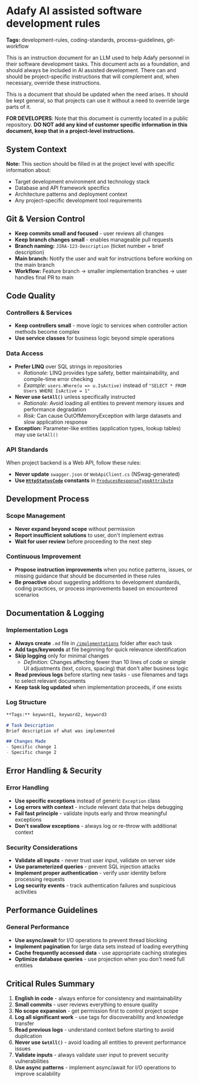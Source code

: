 # Adafy AI assisted software development rules

**Tags:** development-rules, coding-standards, process-guidelines, git-workflow

This is an instruction document for an LLM used to help Adafy personnel in their software development tasks. This document acts as a foundation, and should always be included in AI assisted development. There can and should be project-specific instructions that will complement and, when necessary, override these instructions.

This is a document that should be updated when the need arises. It should be kept general, so that projects can use it without a need to override large parts of it.

**FOR DEVELOPERS**: Note that this document is currently located in a public repository. **DO NOT add any kind of customer specific information in this document, keep that in a project-level instructions.**

## System Context

**Note:** This section should be filled in at the project level with specific information about:
- Target development environment and technology stack
- Database and API framework specifics
- Architecture patterns and deployment context
- Any project-specific development tool requirements

## Git & Version Control

- **Keep commits small and focused** - user reviews all changes
- **Keep branch changes small** - enables manageable pull requests
- **Branch naming:** `JIRA-123-Description` (ticket number + brief description)
- **Main branch:** Notify the user and wait for instructions before working on the main branch
- **Workflow:** Feature branch → smaller implementation branches → user handles final PR to main

## Code Quality

### Controllers & Services
- **Keep controllers small** - move logic to services when controller action methods become complex
- **Use service classes** for business logic beyond simple operations

### Data Access
- **Prefer LINQ** over SQL strings in repositories
  - *Rationale:* LINQ provides type safety, better maintainability, and compile-time error checking
  - *Example:* `users.Where(u => u.IsActive)` instead of `"SELECT * FROM Users WHERE IsActive = 1"`
- **Never use `GetAll()`** unless specifically instructed
  - *Rationale:* Avoid loading all entities to prevent memory issues and performance degradation
  - *Risk:* Can cause OutOfMemoryException with large datasets and slow application response
- **Exception:** Parameter-like entities (application types, lookup tables) may use `GetAll()`

### API Standards
When project backend is a Web API, follow these rules:
- **Never update** `swagger.json` or `WebApiClient.cs` (NSwag-generated)
- **Use [`HttpStatusCode`](System.Net.HttpStatusCode) constants** in [`ProducesResponseTypeAttribute`](Microsoft.AspNetCore.Mvc.ProducesResponseTypeAttribute)

## Development Process

### Scope Management
- **Never expand beyond scope** without permission
- **Report insufficient solutions** to user, don't implement extras
- **Wait for user review** before proceeding to the next step

### Continuous Improvement
- **Propose instruction improvements** when you notice patterns, issues, or missing guidance that should be documented in these rules
- **Be proactive** about suggesting additions to development standards, coding practices, or process improvements based on encountered scenarios

## Documentation & Logging

### Implementation Logs
- **Always create** `.md` file in [`/implementations`](implementations/) folder after each task
- **Add tags/keywords** at file beginning for quick relevance identification
- **Skip logging** only for minimal changes
  - *Definition:* Changes affecting fewer than 10 lines of code or simple UI adjustments (text, colors, spacing) that don't alter business logic
- **Read previous logs** before starting new tasks - use filenames and tags to select relevant documents
- **Keep task log updated** when implementation proceeds, if one exists

### Log Structure
```markdown
**Tags:** keyword1, keyword2, keyword3

# Task Description
Brief description of what was implemented

## Changes Made
- Specific change 1
- Specific change 2
```

## Error Handling & Security

### Error Handling
- **Use specific exceptions** instead of generic `Exception` class
- **Log errors with context** - include relevant data that helps debugging
- **Fail fast principle** - validate inputs early and throw meaningful exceptions
- **Don't swallow exceptions** - always log or re-throw with additional context

### Security Considerations
- **Validate all inputs** - never trust user input, validate on server side
- **Use parameterized queries** - prevent SQL injection attacks
- **Implement proper authentication** - verify user identity before processing requests
- **Log security events** - track authentication failures and suspicious activities

## Performance Guidelines

### General Performance
- **Use async/await** for I/O operations to prevent thread blocking
- **Implement pagination** for large data sets instead of loading everything
- **Cache frequently accessed data** - use appropriate caching strategies
- **Optimize database queries** - use projection when you don't need full entities

## Critical Rules Summary

1. **English in code** - always enforce for consistency and maintainability
2. **Small commits** - user reviews everything to ensure quality
3. **No scope expansion** - get permission first to control project scope
4. **Log all significant work** - use tags for discoverability and knowledge transfer
5. **Read previous logs** - understand context before starting to avoid duplication
6. **Never use `GetAll()`** - avoid loading all entities to prevent performance issues
7. **Validate inputs** - always validate user input to prevent security vulnerabilities
8. **Use async patterns** - implement async/await for I/O operations to improve scalability